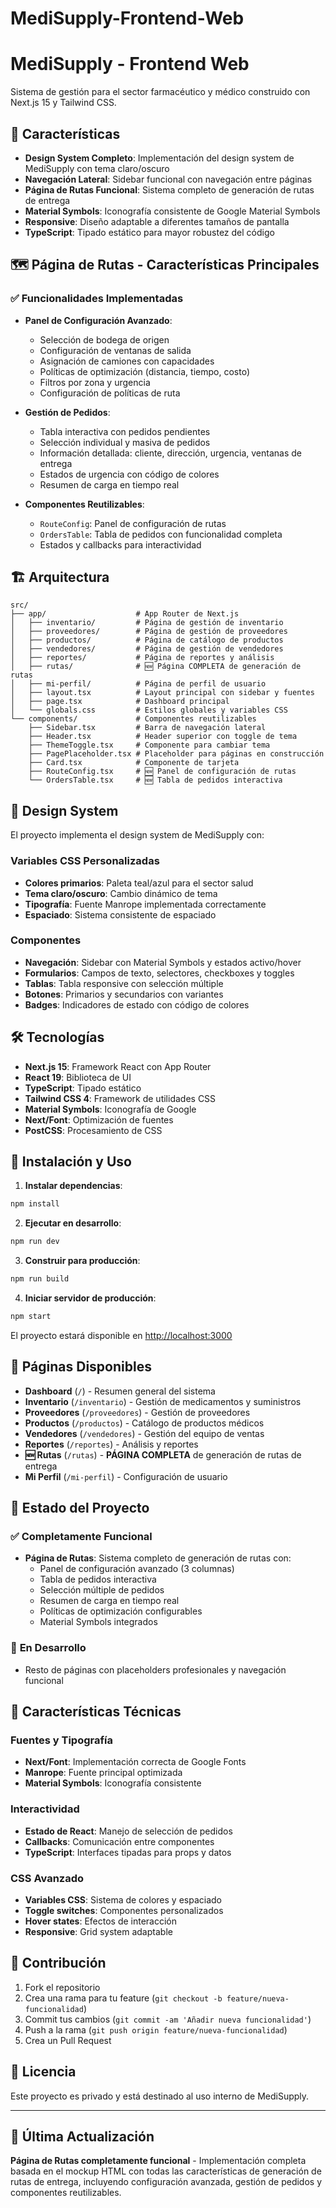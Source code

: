 # MediSupply-Frontend-Web
# MediSupply - Frontend Web

Sistema de gestión para el sector farmacéutico y médico construido con Next.js 15 y Tailwind CSS.

## 🚀 Características

- **Design System Completo**: Implementación del design system de MediSupply con tema claro/oscuro
- **Navegación Lateral**: Sidebar funcional con navegación entre páginas
- **Página de Rutas Funcional**: Sistema completo de generación de rutas de entrega
- **Material Symbols**: Iconografía consistente de Google Material Symbols
- **Responsive**: Diseño adaptable a diferentes tamaños de pantalla
- **TypeScript**: Tipado estático para mayor robustez del código

## 🗺️ Página de Rutas - Características Principales

### ✅ **Funcionalidades Implementadas**

- **Panel de Configuración Avanzado**: 
  - Selección de bodega de origen
  - Configuración de ventanas de salida
  - Asignación de camiones con capacidades
  - Políticas de optimización (distancia, tiempo, costo)
  - Filtros por zona y urgencia
  - Configuración de políticas de ruta

- **Gestión de Pedidos**:
  - Tabla interactiva con pedidos pendientes
  - Selección individual y masiva de pedidos
  - Información detallada: cliente, dirección, urgencia, ventanas de entrega
  - Estados de urgencia con código de colores
  - Resumen de carga en tiempo real

- **Componentes Reutilizables**:
  - `RouteConfig`: Panel de configuración de rutas
  - `OrdersTable`: Tabla de pedidos con funcionalidad completa
  - Estados y callbacks para interactividad

## 🏗️ Arquitectura

```
src/
├── app/                    # App Router de Next.js
│   ├── inventario/         # Página de gestión de inventario
│   ├── proveedores/        # Página de gestión de proveedores
│   ├── productos/          # Página de catálogo de productos
│   ├── vendedores/         # Página de gestión de vendedores
│   ├── reportes/           # Página de reportes y análisis
│   ├── rutas/              # 🆕 Página COMPLETA de generación de rutas
│   ├── mi-perfil/          # Página de perfil de usuario
│   ├── layout.tsx          # Layout principal con sidebar y fuentes
│   ├── page.tsx            # Dashboard principal
│   └── globals.css         # Estilos globales y variables CSS
└── components/             # Componentes reutilizables
    ├── Sidebar.tsx         # Barra de navegación lateral
    ├── Header.tsx          # Header superior con toggle de tema
    ├── ThemeToggle.tsx     # Componente para cambiar tema
    ├── PagePlaceholder.tsx # Placeholder para páginas en construcción
    ├── Card.tsx            # Componente de tarjeta
    ├── RouteConfig.tsx     # 🆕 Panel de configuración de rutas
    └── OrdersTable.tsx     # 🆕 Tabla de pedidos interactiva
```

## 🎨 Design System

El proyecto implementa el design system de MediSupply con:

### Variables CSS Personalizadas
- **Colores primarios**: Paleta teal/azul para el sector salud
- **Tema claro/oscuro**: Cambio dinámico de tema
- **Tipografía**: Fuente Manrope implementada correctamente
- **Espaciado**: Sistema consistente de espaciado

### Componentes
- **Navegación**: Sidebar con Material Symbols y estados activo/hover
- **Formularios**: Campos de texto, selectores, checkboxes y toggles
- **Tablas**: Tabla responsive con selección múltiple
- **Botones**: Primarios y secundarios con variantes
- **Badges**: Indicadores de estado con código de colores

## 🛠️ Tecnologías

- **Next.js 15**: Framework React con App Router
- **React 19**: Biblioteca de UI
- **TypeScript**: Tipado estático
- **Tailwind CSS 4**: Framework de utilidades CSS
- **Material Symbols**: Iconografía de Google
- **Next/Font**: Optimización de fuentes
- **PostCSS**: Procesamiento de CSS

## 🚀 Instalación y Uso

1. **Instalar dependencias**:
```bash
npm install
```

2. **Ejecutar en desarrollo**:
```bash
npm run dev
```

3. **Construir para producción**:
```bash
npm run build
```

4. **Iniciar servidor de producción**:
```bash
npm start
```

El proyecto estará disponible en [http://localhost:3000](http://localhost:3000)

## 📱 Páginas Disponibles

- **Dashboard** (`/`) - Resumen general del sistema
- **Inventario** (`/inventario`) - Gestión de medicamentos y suministros
- **Proveedores** (`/proveedores`) - Gestión de proveedores
- **Productos** (`/productos`) - Catálogo de productos médicos
- **Vendedores** (`/vendedores`) - Gestión del equipo de ventas
- **Reportes** (`/reportes`) - Análisis y reportes
- **🆕 Rutas** (`/rutas`) - **PÁGINA COMPLETA** de generación de rutas de entrega
- **Mi Perfil** (`/mi-perfil`) - Configuración de usuario

## 🎯 Estado del Proyecto

### ✅ **Completamente Funcional**
- **Página de Rutas**: Sistema completo de generación de rutas con:
  - Panel de configuración avanzado (3 columnas)
  - Tabla de pedidos interactiva
  - Selección múltiple de pedidos
  - Resumen de carga en tiempo real
  - Políticas de optimización configurables
  - Material Symbols integrados

### 🚧 **En Desarrollo** 
- Resto de páginas con placeholders profesionales y navegación funcional

## 🔧 Características Técnicas

### Fuentes y Tipografía
- **Next/Font**: Implementación correcta de Google Fonts
- **Manrope**: Fuente principal optimizada
- **Material Symbols**: Iconografía consistente

### Interactividad
- **Estado de React**: Manejo de selección de pedidos
- **Callbacks**: Comunicación entre componentes
- **TypeScript**: Interfaces tipadas para props y datos

### CSS Avanzado
- **Variables CSS**: Sistema de colores y espaciado
- **Toggle switches**: Componentes personalizados
- **Hover states**: Efectos de interacción
- **Responsive**: Grid system adaptable

## 🤝 Contribución

1. Fork el repositorio
2. Crea una rama para tu feature (`git checkout -b feature/nueva-funcionalidad`)
3. Commit tus cambios (`git commit -am 'Añadir nueva funcionalidad'`)
4. Push a la rama (`git push origin feature/nueva-funcionalidad`)
5. Crea un Pull Request

## 📄 Licencia

Este proyecto es privado y está destinado al uso interno de MediSupply.

---

## 🎉 **Última Actualización**

**Página de Rutas completamente funcional** - Implementación completa basada en el mockup HTML con todas las características de generación de rutas de entrega, incluyendo configuración avanzada, gestión de pedidos y componentes reutilizables.
